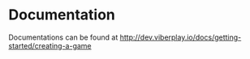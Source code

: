 # Documentation

Documentations can be found at <http://dev.viberplay.io/docs/getting-started/creating-a-game>
